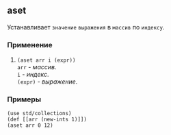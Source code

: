 ## aset
Устанавливает `значение` `выражения` в `массив` по `индексу`.

### Применение

1. `(aset arr i (expr))`<br>
`arr` - _массив_.<br>
`i` - _индекс_.<br>
`(expr)` - _выражение_.

### Примеры

```pihta
(use std/collections)
(def [[arr (new-ints 1)]])
(aset arr 0 12)
```